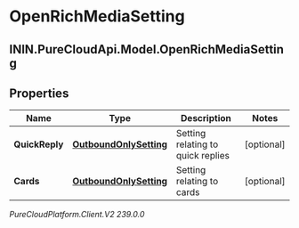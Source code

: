 # OpenRichMediaSetting

## ININ.PureCloudApi.Model.OpenRichMediaSetting

## Properties

|Name | Type | Description | Notes|
|------------ | ------------- | ------------- | -------------|
| **QuickReply** | [**OutboundOnlySetting**](OutboundOnlySetting) | Setting relating to quick replies | [optional] |
| **Cards** | [**OutboundOnlySetting**](OutboundOnlySetting) | Setting relating to cards | [optional] |



_PureCloudPlatform.Client.V2 239.0.0_
